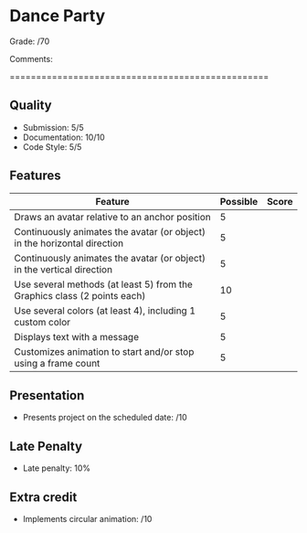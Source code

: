 # Dance Party

Grade: /70

Comments:

=================================================

## Quality
- Submission:     5/5
- Documentation: 10/10
- Code Style:     5/5

## Features



| Feature                                                                 | Possible   | Score |
|-------------------------------------------------------------------------|------------|-------|
|Draws an avatar relative to an anchor position | 5          |       |
|Continuously animates the avatar (or object) in the horizontal direction | 5  |   |
|Continuously animates the avatar (or object) in the vertical direction  | 5  |   |
|Use several methods (at least 5) from the Graphics class (2 points each)| 10 |   |
|Use several colors (at least 4), including 1 custom color| 5 |   |
|Displays text with a message| 5 |   |
|Customizes animation to start and/or stop using a frame count| 5 |   |

## Presentation
- Presents project on the scheduled date: /10

## Late Penalty
- Late penalty: 10%

## Extra credit
- Implements circular animation:  /10
